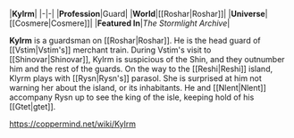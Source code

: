 |**Kylrm**|
|-|-|
|**Profession**|Guard|
|**World**|[[Roshar\|Roshar]]|
|**Universe**|[[Cosmere\|Cosmere]]|
|**Featured In**|*The Stormlight Archive*|

**Kylrm** is a guardsman on [[Roshar\|Roshar]].
He is the head guard of [[Vstim\|Vstim's]] merchant train.
During Vstim's visit to [[Shinovar\|Shinovar]], Kylrm is suspicious of the Shin, and they outnumber him and the rest of the guards.
On the way to the [[Reshi\|Reshi]] island, Klyrm plays with [[Rysn\|Rysn's]] parasol. She is surprised at him not warning her about the island, or its inhabitants. He and [[Nlent\|Nlent]] accompany Rysn up to see the king of the isle, keeping hold of his [[Gtet\|gtet]].



https://coppermind.net/wiki/Kylrm